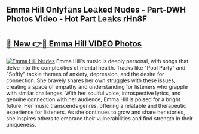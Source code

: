 ## Emma Hill Onlyf𝚊ns Le𝚊ked N𝚞des - Part-DWH Photos Video - Hot Part Le𝚊ks rHn8F

# <h2><a href="http://ac39252.deff.icu/?id=Emma+Hill">🔗 New 👉🔴 Emma Hill VIDEO Photos</a></h2>

[![Emma Hill N𝚞des](https://i.imgur.com/rIISA9y.gif)](http://ac39252.deff.icu/?id=Emma+Hill)
Emma Hill's music is deeply personal, with songs that delve into the complexities of mental health. Tracks like "Pool Party" and "Softly" tackle themes of anxiety, depression, and the desire for connection. She bravely shares her own struggles with these issues, creating a space of empathy and understanding for listeners who grapple with similar challenges. With her soulful voice, introspective lyrics, and genuine connection with her audience, Emma Hill is poised for a bright future. Her music transcends genres, offering a relatable and therapeutic experience for listeners. As she continues to grow and share her stories, she inspires others to embrace their vulnerabilities and find strength in their uniqueness.
